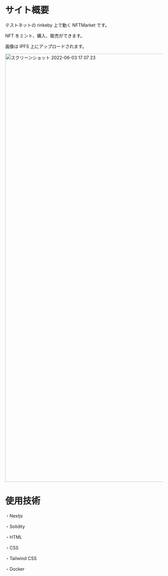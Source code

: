 # サイト概要

テストネットの rinkeby 上で動く NFTMarket です。

NFT をミント、購入、販売ができます。

画像は IPFS 上にアップロードされます。

<img width="1369" alt="スクリーンショット 2022-06-03 17 07 23" src="https://user-images.githubusercontent.com/29172469/171861274-bae39374-afb6-4227-b65b-d53a1fc5c916.png">

# 使用技術

・Nextjs

・Solidity

・HTML

・CSS

・Tailwind CSS

・Docker

